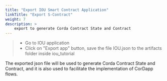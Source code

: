 ```yaml
---
title: "Export IOU Smart Contract Application"
linkTitle: "Export S-Contract"
weight: 7
description: >
    export to generate Corda Contract State and Contract
---
```


> * Go to IOU application
> * Click on "Export app" button, save the file IOU.json to the artifacts folder inside iou_tutorial

The exported json file will be used to generate Corda Contract State and Contract, and it is also used to facilitate the implementation of CorDapp flows.